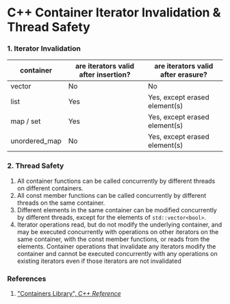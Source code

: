# C++ Container Iterator Invalidation &  Thread Safety

###  1. Iterator Invalidation

| container     | are iterators valid after insertion? | are iterators valid after erasure? |
| ------------- | ------------------------------------ | ---------------------------------- |
| vector        | No                                   | No                                 |
| list          | Yes                                  | Yes, except erased element(s)      |
| map / set     | Yes                                  | Yes, except erased element(s)      |
| unordered_map | No                                   | Yes, except erased element(s)      |

### 2. Thread Safety

1. All container functions can be called concurrently by different threads on different containers.
2. All const member functions can be called concurrently by different threads on the same container.
3. Different elements in the same container can be modified concurrently by different threads, except for the elements of `std::vector<bool>`.
4. Iterator operations read, but do not modify the underlying container, and may be executed concurrently with operations on other iterators on the same container, with the const member functions, or reads from the elements. Container operations that invalidate any iterators modify the container and cannot be executed concurrently with any operations on existing iterators even if those iterators are not invalidated

### References

1. ["Containers Library", *C++ Reference*](https://en.cppreference.com/w/cpp/container)

